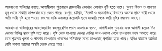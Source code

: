 আবহাওয়া অধিদপ্তর বলছে, আগামীকাল শুক্রবারও রাজধানীর কোথাও কোথাও বৃষ্টি হতে পারে। খুলনা বিভাগ ও পাবনায় মৃদু থেকে মাঝারি তাপপ্রবাহ বয়ে যেতে পারে। রংপুর, চট্টগ্রাম, সিলেট ও ময়মনসিংহ বিভাগের অনেক স্থানে ভারী থেকে অতি ভারী বৃষ্টি হতে পারে। দেশের বাকি এলাকার কয়েকটি স্থানে মাঝারি থেকে ভারী বৃষ্টির সম্ভাবনা আছে।

আবহাওয়া অধিদপ্তরের আবহাওয়াবিদ বজলুর রশিদ প্রথম আলোকে বলেন, আগামীকাল শুক্রবার এবং আগামী কয়েক দিন দেশের বিভিন্ন স্থানে বৃষ্টি হতে পারে। বৃষ্টি বেড়ে যাওয়ায় দেশের বেশির ভাগ এলাকা থেকে তাপপ্রবাহ কমে আসতে পারে। তবে শুক্রবার খুলনা ও পাবনায় তাপপ্রবাহ থাকলেও শনিবারের মধ্যে তাপপ্রবাহ প্রশমিত হতে পারে। যদিও বাতাসে আর্দ্রতা বেশি থাকায় গরমের অস্বস্তি থেকে যেতে পারে।
